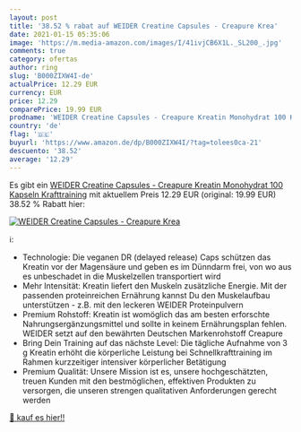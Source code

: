 ```yaml
---
layout: post
title: '38.52 % rabat auf WEIDER Creatine Capsules - Creapure Krea'
date: 2021-01-15 05:35:06
image: 'https://m.media-amazon.com/images/I/41ivjCB6X1L._SL200_.jpg'
comments: true
category: ofertas
author: ring
slug: 'B000ZIXW4I-de'
actualPrice: 12.29 EUR
currency: EUR
price: 12.29
comparePrice: 19.99 EUR
prodname: 'WEIDER Creatine Capsules - Creapure Kreatin Monohydrat 100 Kapseln  Krafttraining'
country: 'de'
flag: '🇩🇪'
buyurl: 'https://www.amazon.de/dp/B000ZIXW4I/?tag=tolees0ca-21'
descuento: '38.52'
average: '12.29'
---
```


Es gibt ein [WEIDER Creatine Capsules - Creapure Kreatin Monohydrat 100 Kapseln  Krafttraining](https://www.amazon.de/dp/B000ZIXW4I/?tag=tolees0ca-21) mit aktuellem Preis 12.29 EUR (original: 19.99 EUR) 38.52 % Rabatt hier:

[![WEIDER Creatine Capsules - Creapure Krea](https://m.media-amazon.com/images/I/41ivjCB6X1L._SL200_.jpg)](https://www.amazon.de/dp/B000ZIXW4I/?tag=tolees0ca-21)

ℹ️:

- Technologie: Die veganen DR (delayed release) Caps schützen das Kreatin vor der Magensäure und geben es im Dünndarm frei, von wo aus es unbeschadet in die Muskelzellen transportiert wird
- Mehr Intensität: Kreatin liefert den Muskeln zusätzliche Energie. Mit der passenden proteinreichen Ernährung kannst Du den Muskelaufbau unterstützen - z.B. mit den leckeren WEIDER Proteinpulvern
- Premium Rohstoff: Kreatin ist womöglich das am besten erforschte Nahrungsergänzungsmittel und sollte in keinem Ernährungsplan fehlen. WEIDER setzt auf den bewährten Deutschen Markenrohstoff Creapure
- Bring Dein Training auf das nächste Level: Die tägliche Aufnahme von 3 g Kreatin erhöht die körperliche Leistung bei Schnellkrafttraining im Rahmen kurzzeitiger intensiver körperlicher Betätigung
- Premium Qualität: Unsere Mission ist es, unsere hochgeschätzten, treuen Kunden mit den bestmöglichen, effektiven Produkten zu versorgen, die unseren strengen qualitativen Anforderungen gerecht werden

[🛒 kauf es hier!!](https://www.amazon.de/dp/B000ZIXW4I/?tag=tolees0ca-21)
